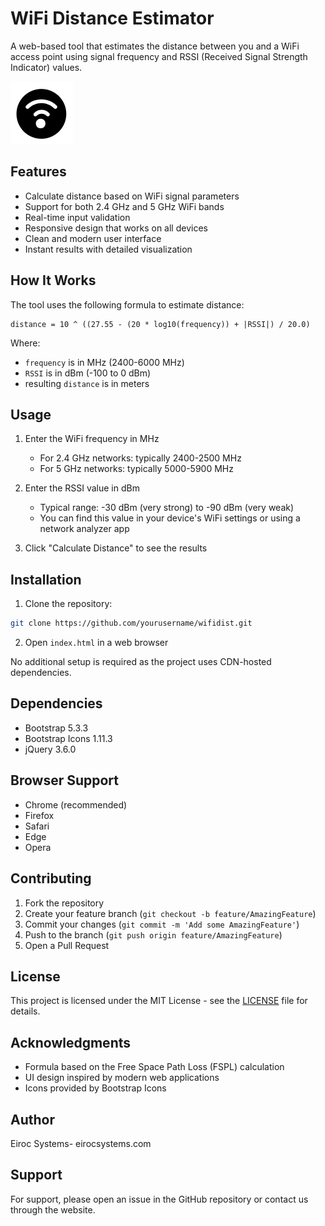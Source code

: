 # WiFi Distance Estimator

A web-based tool that estimates the distance between you and a WiFi access point using signal frequency and RSSI (Received Signal Strength Indicator) values.

![WiFi Distance Estimator](wifidist.png)

## Features

- Calculate distance based on WiFi signal parameters
- Support for both 2.4 GHz and 5 GHz WiFi bands
- Real-time input validation
- Responsive design that works on all devices
- Clean and modern user interface
- Instant results with detailed visualization

## How It Works

The tool uses the following formula to estimate distance:

```
distance = 10 ^ ((27.55 - (20 * log10(frequency)) + |RSSI|) / 20.0)
```

Where:
- `frequency` is in MHz (2400-6000 MHz)
- `RSSI` is in dBm (-100 to 0 dBm)
- resulting `distance` is in meters

## Usage

1. Enter the WiFi frequency in MHz
   - For 2.4 GHz networks: typically 2400-2500 MHz
   - For 5 GHz networks: typically 5000-5900 MHz

2. Enter the RSSI value in dBm
   - Typical range: -30 dBm (very strong) to -90 dBm (very weak)
   - You can find this value in your device's WiFi settings or using a network analyzer app

3. Click "Calculate Distance" to see the results

## Installation

1. Clone the repository:
```bash
git clone https://github.com/yourusername/wifidist.git
```

2. Open `index.html` in a web browser

No additional setup is required as the project uses CDN-hosted dependencies.

## Dependencies

- Bootstrap 5.3.3
- Bootstrap Icons 1.11.3
- jQuery 3.6.0

## Browser Support

- Chrome (recommended)
- Firefox
- Safari
- Edge
- Opera

## Contributing

1. Fork the repository
2. Create your feature branch (`git checkout -b feature/AmazingFeature`)
3. Commit your changes (`git commit -m 'Add some AmazingFeature'`)
4. Push to the branch (`git push origin feature/AmazingFeature`)
5. Open a Pull Request

## License

This project is licensed under the MIT License - see the [LICENSE](LICENSE) file for details.

## Acknowledgments

- Formula based on the Free Space Path Loss (FSPL) calculation
- UI design inspired by modern web applications
- Icons provided by Bootstrap Icons

## Author

Eiroc Systems- eirocsystems.com

## Support

For support, please open an issue in the GitHub repository or contact us through the website.